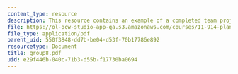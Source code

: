```yaml
---
content_type: resource
description: This resource contains an example of a completed team project.
file: https://ol-ocw-studio-app-qa.s3.amazonaws.com/courses/11-914-planning-communication-spring-2007/e29f446b040c71b3d55bf17730ba0694_group8.pdf
file_type: application/pdf
parent_uid: 550f3848-dd7b-be04-d53f-70b17786e892
resourcetype: Document
title: group8.pdf
uid: e29f446b-040c-71b3-d55b-f17730ba0694
---
```

